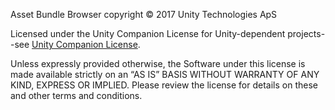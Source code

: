 Asset Bundle Browser copyright © 2017 Unity Technologies ApS

Licensed under the Unity Companion License for Unity-dependent
projects--see [Unity Companion License](http://www.unity3d.com/legal/licenses/Unity_Companion_License).

Unless expressly provided otherwise, the Software under this license is made available strictly on an “AS IS” BASIS
WITHOUT WARRANTY OF ANY KIND, EXPRESS OR IMPLIED. Please review the license for details on these and other terms and
conditions.